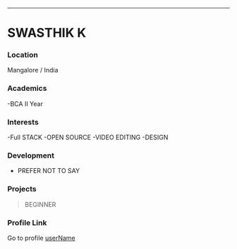
---
# SWASTHIK K

### Location

Mangalore / India

### Academics
-BCA II Year

### Interests

-Full STACK
-OPEN SOURCE
-VIDEO EDITING
-DESIGN

### Development

- PREFER NOT TO SAY

 
### Projects

>BEGINNER 

### Profile Link

Go to profile [userName](https://github.com/SwasthK/)
